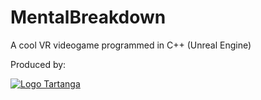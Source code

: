 # MentalBreakdown
A cool VR videogame programmed in C++ (Unreal Engine)


Produced by:

[![Logo Tartanga](https://tkgune.eus/wp-content/uploads/2020/10/tartanga-1.jpg)](http://tartanga.eus/)
